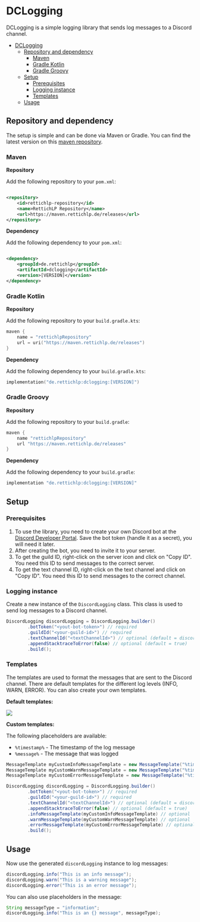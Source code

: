 # DCLogging

DCLogging is a simple logging library that sends log messages to a Discord channel.

<!-- TOC -->
* [DCLogging](#dclogging)
  * [Repository and dependency](#repository-and-dependency)
    * [Maven](#maven)
    * [Gradle Kotlin](#gradle-kotlin)
    * [Gradle Groovy](#gradle-groovy)
  * [Setup](#setup)
    * [Prerequisites](#prerequisites)
    * [Logging instance](#logging-instance)
    * [Templates](#templates)
  * [Usage](#usage)
<!-- TOC -->

## Repository and dependency

The setup is simple and can be done via Maven or Gradle. You can find the latest version on
this [maven repository](https://maven.rettichlp.de/#/releases/de/rettichlp/dclogging).

### Maven

**Repository**

Add the following repository to your `pom.xml`:

```xml

<repository>
    <id>rettichlp-repository</id>
    <name>RettichLP Repository</name>
    <url>https://maven.rettichlp.de/releases</url>
</repository>
```

**Dependency**

Add the following dependency to your `pom.xml`:

```xml

<dependency>
    <groupId>de.rettichlp</groupId>
    <artifactId>dclogging</artifactId>
    <version>[VERSION]</version>
</dependency>
```

### Gradle Kotlin

**Repository**

Add the following repository to your `build.gradle.kts`:

```kts
maven {
    name = "rettichlpRepository"
    url = uri("https://maven.rettichlp.de/releases")
}
```

**Dependency**

Add the following dependency to your `build.gradle.kts`:

```kts
implementation("de.rettichlp:dclogging:[VERSION]")
```

### Gradle Groovy

**Repository**

Add the following repository to your `build.gradle`:

```groovy
maven {
    name "rettichlpRepository"
    url "https://maven.rettichlp.de/releases"
}
```

**Dependency**

Add the following dependency to your `build.gradle`:

```groovy
implementation "de.rettichlp:dclogging:[VERSION]"
```

## Setup

### Prerequisites
1. To use the library, you need to create your own Discord bot at the [Discord Developer Portal](https://discord.com/developers/applications). Save the bot token (handle it as a secret), you will need it later.
2. After creating the bot, you need to invite it to your server.
3. To get the guild ID, right-click on the server icon and click on "Copy ID". You need this ID to send messages to the correct server.
4. To get the text channel ID, right-click on the text channel and click on "Copy ID". You need this ID to send messages to the correct channel.

### Logging instance

Create a new instance of the `DiscordLogging` class. This class is used to send log messages to a Discord channel.

```java
DiscordLogging discordLogging = DiscordLogging.builder()
        .botToken("<yout-bot-token>") // required
        .guildId("<your-guild-id>") // required
        .textChannelId("<textChannelId>") // optional (default = discord guild system channel)
        .appendStacktraceToError(false) // optional (default = true)
        .build();
```

### Templates

The templates are used to format the messages that are sent to the Discord channel. There are default templates for the different log levels (INFO, WARN, ERROR). You can also create your own templates.

**Default templates:**

![](https://i.imgur.com/SqxgaIk.png)

**Custom templates:**

The following placeholders are available:

- `%timestamp%` - The timestamp of the log message
- `%message%` - The message that was logged

```java
MessageTemplate myCustomInfoMessageTemplate = new MessageTemplate("%timestamp% INFO: %message%");
MessageTemplate myCustomWarnMessageTemplate = new MessageTemplate("%timestamp% WARN: %message%");
MessageTemplate myCustomErrorMessageTemplate = new MessageTemplate("%timestamp% ERROR: %message%");

DiscordLogging discordLogging = DiscordLogging.builder()
        .botToken("<yout-bot-token>") // required
        .guildId("<your-guild-id>") // required
        .textChannelId("<textChannelId>") // optional (default = discord guild system channel)
        .appendStacktraceToError(false) // optional (default = true)
        .infoMessageTemplate(myCustomInfoMessageTemplate) // optional
        .warnMessageTemplate(myCustomWarnMessageTemplate) // optional
        .errorMessageTemplate(myCustomErrorMessageTemplate) // optional
        .build();
```

## Usage

Now use the generated `discordLogging` instance to log messages:

```java
discordLogging.info("This is an info message");
discordLogging.warn("This is a warning message");
discordLogging.error("This is an error message");
```

You can also use placeholders in the message:

```java
String messageType = "information";
discordLogging.info("This is an {} message", messageType);
```
